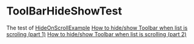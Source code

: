 # ToolBarHideShowTest

The test of [HideOnScrollExample](https://github.com/mzgreen/HideOnScrollExample)
[How to hide/show Toolbar when list is scroling (part 1)](http://mzgreen.github.io/2015/02/15/How-to-hideshow-Toolbar-when-list-is-scroling(part1)/)
[How to hide/show Toolbar when list is scrolling (part 2)](http://mzgreen.github.io/2015/02/28/How-to-hideshow-Toolbar-when-list-is-scrolling(part2)/)
